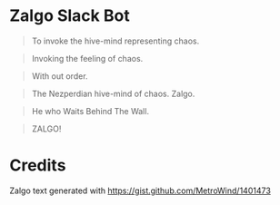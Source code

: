 # Zalgo Slack Bot

> To invoke the hive-mind representing chaos.

> Invoking the feeling of chaos.

> With out order.

> The Nezperdian hive-mind of chaos. Zalgo.

> He who Waits Behind The Wall.

> ZALGO!

# Credits

Zalgo text generated with https://gist.github.com/MetroWind/1401473
